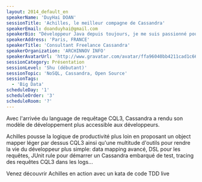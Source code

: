 ```yaml
---
layout: 2014_default_en
speakerName: 'DuyHai DOAN'
sessionTitle: 'Achilles, le meilleur compagne de Cassandra'
speakerEmail: doanduyhai@gmail.com
speakerBio: "Développeur Java depuis toujours, je me suis passionné pour le domaine du Big Data et plus particulièrement pour Cassandra depuis plusieurs années. Je fais régulièrement des présentations pour vulgariser l'utilisation de Cassandra au plus grand nombre.\n\nLa journée, je participe au projet Libon, le Viber/WhatsApp du groupe Orange en utilisant Cassandra comme solution NoSQL. \n\nLe soir, je code sur Achilles, un object mapper pour rendre le développement sur Cassandra encore plus aisé et productif (approche TDD,  génération du schéma, request tracing ...)"
speakerAddress: 'Paris, FRANCE'
speakerTitle: 'Consultant Freelance Cassandra'
speakerOrganization: 'ARCHINNOV INFO'
speakerAvatarUrl: 'http://www.gravatar.com/avatar/ffa96040bb4211cad1c66f385d8cb77b?size=200'
sessionCategory: Présentation
sessionLevel: 'Shu (débutant)'
sessionTopic: 'NoSQL, Cassandra, Open Source'
sessionTags:
  - 'Big Data'
scheduleDay: '1'
scheduleOrder: '3'
scheduleRoom: '?'
---
```


Avec l'arrivée du language de requêtage CQL3, Cassandra a rendu son modèle de développement plus accessible aux développeurs.

Achilles pousse la logique de productivité plus loin en proposant un object mapper léger par dessus CQL3 ainsi qu'une multitude d'outils pour rendre la vie du développeur plus simple: data mapping avancé, DSL pour les requêtes, JUnit rule pour démarrer un Cassandra embarqué de test, tracing des requêtes CQL3 dans les logs...

 Venez découvrir Achilles en action avec un kata de code TDD live
